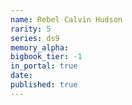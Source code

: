 ```yaml
---
name: Rebel Calvin Hudson
rarity: 5
series: ds9
memory_alpha:
bigbook_tier: -1
in_portal: true
date:
published: true
---
```



